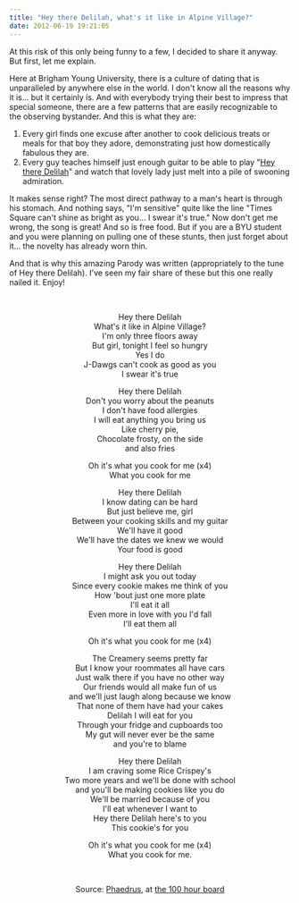 ```yaml
---
title: "Hey there Delilah, what's it like in Alpine Village?"
date: 2012-06-19 19:21:05
---
```


At this risk of this only being funny to a few, I decided to share it anyway. But first, let me explain.

Here at Brigham Young University, there is a culture of dating that is unparalleled by anywhere else in the world. I don't know all the reasons why it is... but it certainly is. And with everybody trying their best to impress that special someone, there are a few patterns that are easily recognizable to the observing bystander. And this is what they are:

1.  Every girl finds one excuse after another to cook delicious treats or meals for that boy they adore, demonstrating just how domestically fabulous they are.
2.  Every guy teaches himself just enough guitar to be able to play "<a href="http://www.youtube.com/watch?v=EbJtYqBYCV8" target="_blank" rel="noopener noreferrer" title="Hey There Delilah - YouTube">Hey there Delilah</a>" and watch that lovely lady just melt into a pile of swooning admiration.

It makes sense right? The most direct pathway to a man's heart is through his stomach. And nothing says, "I'm sensitive" quite like the line "Times Square can't shine as bright as you... I swear it's true." Now don't get me wrong, the song is great! And so is free food. But if you are a BYU student and you were planning on pulling one of these stunts, then just forget about it... the novelty has already worn thin.

And that is why this amazing Parody was written (appropriately to the tune of Hey there Delilah). I've seen my fair share of these but this one really nailed it. Enjoy!

 

<p style="text-align: center;">
  Hey there Delilah<br /> What's it like in Alpine Village?<br /> I'm only three floors away<br /> But girl, tonight I feel so hungry<br /> Yes I do<br /> J-Dawgs can't cook as good as you<br /> I swear it's true
</p>

<p style="text-align: center;">
  Hey there Delilah<br /> Don't you worry about the peanuts<br /> I don't have food allergies<br /> I will eat anything you bring us<br /> Like cherry pie,<br /> Chocolate frosty, on the side<br />and also fries
</p>

<p style="text-align: center;">
  Oh it's what you cook for me (x4)<br /> What you cook for me
</p>

<p style="text-align: center;">
  Hey there Delilah<br /> I know dating can be hard<br /> But just believe me, girl<br /> Between your cooking skills and my guitar<br /> We'll have it good<br /> We'll have the dates we knew we would<br /> Your food is good
</p>

<p style="text-align: center;">
  Hey there Delilah<br /> I might ask you out today<br /> Since every cookie makes me think of you<br /> How 'bout just one more plate<br /> I'll eat it all<br /> Even more in love with you I'd fall<br /> I'll eat them all
</p>

<p style="text-align: center;">
  Oh it's what you cook for me (x4)
</p>

<p style="text-align: center;">
  The Creamery seems pretty far<br /> But I know your roommates all have cars<br /> Just walk there if you have no other way<br /> Our friends would all make fun of us<br /> and we'll just laugh along because we know<br /> That none of them have had your cakes<br /> Delilah I will eat for you<br /> Through your fridge and cupboards too<br /> My gut will never ever be the same<br /> and you're to blame
</p>

<p style="text-align: center;">
  Hey there Delilah<br /> I am craving some Rice Crispey's<br /> Two more years and we'll be done with school<br /> and you'll be making cookies like you do<br /> We'll be married because of you<br /> I'll eat whenever I want to<br /> Hey there Delilah here's to you<br /> This cookie's for you
</p>

<p style="text-align: center;">
  Oh it's what you cook for me (x4)<br /> What you cook for me.
</p>

 

<p style="text-align: center;">
  Source: <a href="http://theboard.byu.edu/aliases/7769/" target="_blank" rel="noopener noreferrer">Phaedrus</a>, at <a href="http://theboard.byu.edu/questions/65922/" target="_blank" rel="noopener noreferrer" title="Questions about girls... Questions about guys">the 100 hour board</a>
</p>
